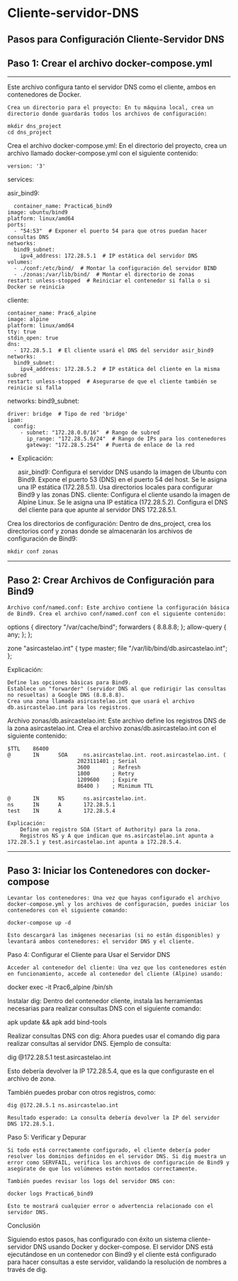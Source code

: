 # Cliente-servidor-DNS

## Pasos para Configuración Cliente-Servidor DNS

## Paso 1: Crear el archivo docker-compose.yml
---

Este archivo configura tanto el servidor DNS como el cliente, ambos en contenedores de Docker.

    Crea un directorio para el proyecto: En tu máquina local, crea un directorio donde guardarás todos los archivos de configuración:
```
mkdir dns_project
cd dns_project
```
Crea el archivo docker-compose.yml: En el directorio del proyecto, crea un archivo llamado docker-compose.yml con el siguiente contenido:
```
version: '3'
```
services:

  asir_bind9:
  
      container_name: Practica6_bind9
    image: ubuntu/bind9
    platform: linux/amd64
    ports:
      - "54:53"  # Exponer el puerto 54 para que otros puedan hacer consultas DNS
    networks:
      bind9_subnet:
        ipv4_address: 172.28.5.1  # IP estática del servidor DNS
    volumes:
      - ./conf:/etc/bind/  # Montar la configuración del servidor BIND
      - ./zonas:/var/lib/bind/  # Montar el directorio de zonas
    restart: unless-stopped  # Reiniciar el contenedor si falla o si Docker se reinicia

  cliente:
  
    container_name: Prac6_alpine
    image: alpine
    platform: linux/amd64
    tty: true
    stdin_open: true
    dns:
      - 172.28.5.1  # El cliente usará el DNS del servidor asir_bind9
    networks:
      bind9_subnet:
        ipv4_address: 172.28.5.2  # IP estática del cliente en la misma subred
    restart: unless-stopped  # Asegurarse de que el cliente también se reinicie si falla

networks:
  bind9_subnet:
  
    driver: bridge  # Tipo de red 'bridge'
    ipam:
      config:
        - subnet: "172.28.0.0/16"  # Rango de subred
          ip_range: "172.28.5.0/24"  # Rango de IPs para los contenedores
          gateway: "172.28.5.254"  # Puerta de enlace de la red

- Explicación:

    asir_bind9: Configura el servidor DNS usando la imagen de Ubuntu con Bind9.
        Expone el puerto 53 (DNS) en el puerto 54 del host.
        Se le asigna una IP estática (172.28.5.1).
        Usa directorios locales para configurar Bind9 y las zonas DNS.
    cliente: Configura el cliente usando la imagen de Alpine Linux.
        Se le asigna una IP estática (172.28.5.2).
        Configura el DNS del cliente para que apunte al servidor DNS 172.28.5.1.

Crea los directorios de configuración: Dentro de dns_project, crea los directorios conf y zonas donde se almacenarán los archivos de configuración de Bind9:

    mkdir conf zonas
---

## Paso 2: Crear Archivos de Configuración para Bind9

    Archivo conf/named.conf: Este archivo contiene la configuración básica de Bind9. Crea el archivo conf/named.conf con el siguiente contenido:

options {
  directory "/var/cache/bind";
  forwarders {
    8.8.8.8;
  };
  allow-query { any; };
};

zone "asircastelao.int" {
  type master;
  file "/var/lib/bind/db.asircastelao.int";
};

Explicación:

    Define las opciones básicas para Bind9.
    Establece un "forwarder" (servidor DNS al que redirigir las consultas no resueltas) a Google DNS (8.8.8.8).
    Crea una zona llamada asircastelao.int que usará el archivo db.asircastelao.int para los registros.

Archivo zonas/db.asircastelao.int: Este archivo define los registros DNS de la zona asircastelao.int. Crea el archivo zonas/db.asircastelao.int con el siguiente contenido:

    $TTL    86400
    @       IN      SOA     ns.asircastelao.int. root.asircastelao.int. (
                          2023111401 ; Serial
                          3600       ; Refresh
                          1800       ; Retry
                          1209600    ; Expire
                          86400 )    ; Minimum TTL

    @       IN      NS      ns.asircastelao.int.
    ns      IN      A       172.28.5.1
    test    IN      A       172.28.5.4

    Explicación:
        Define un registro SOA (Start of Authority) para la zona.
        Registros NS y A que indican que ns.asircastelao.int apunta a 172.28.5.1 y test.asircastelao.int apunta a 172.28.5.4.
---

## Paso 3: Iniciar los Contenedores con docker-compose

    Levantar los contenedores: Una vez que hayas configurado el archivo docker-compose.yml y los archivos de configuración, puedes iniciar los contenedores con el siguiente comando:

    docker-compose up -d

    Esto descargará las imágenes necesarias (si no están disponibles) y levantará ambos contenedores: el servidor DNS y el cliente.

Paso 4: Configurar el Cliente para Usar el Servidor DNS

    Acceder al contenedor del cliente: Una vez que los contenedores estén en funcionamiento, accede al contenedor del cliente (Alpine) usando:

docker exec -it Prac6_alpine /bin/sh

Instalar dig: Dentro del contenedor cliente, instala las herramientas necesarias para realizar consultas DNS con el siguiente comando:

apk update && apk add bind-tools

Realizar consultas DNS con dig: Ahora puedes usar el comando dig para realizar consultas al servidor DNS. Ejemplo de consulta:

dig @172.28.5.1 test.asircastelao.int

Esto debería devolver la IP 172.28.5.4, que es la que configuraste en el archivo de zona.

También puedes probar con otros registros, como:

    dig @172.28.5.1 ns.asircastelao.int

    Resultado esperado: La consulta debería devolver la IP del servidor DNS 172.28.5.1.

Paso 5: Verificar y Depurar

    Si todo está correctamente configurado, el cliente debería poder resolver los dominios definidos en el servidor DNS. Si dig muestra un error como SERVFAIL, verifica los archivos de configuración de Bind9 y asegúrate de que los volúmenes estén montados correctamente.

    También puedes revisar los logs del servidor DNS con:

    docker logs Practica6_bind9

    Esto te mostrará cualquier error o advertencia relacionado con el servidor DNS.

Conclusión

Siguiendo estos pasos, has configurado con éxito un sistema cliente-servidor DNS usando Docker y docker-compose. El servidor DNS está ejecutándose en un contenedor con Bind9 y el cliente está configurado para hacer consultas a este servidor, validando la resolución de nombres a través de dig.
